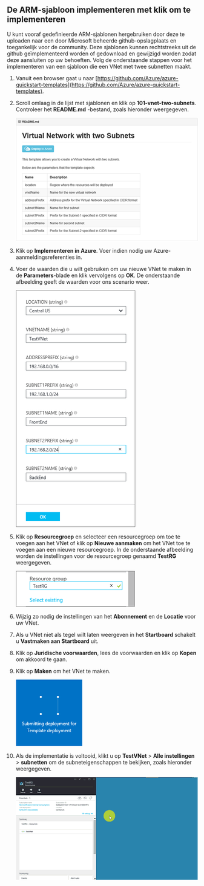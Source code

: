 ## De ARM-sjabloon implementeren met klik om te implementeren

U kunt vooraf gedefinieerde ARM-sjablonen hergebruiken door deze te uploaden naar een door Microsoft beheerde github-opslagplaats en toegankelijk voor de community. Deze sjablonen kunnen rechtstreeks uit de github geïmplementeerd worden of gedownload en gewijzigd worden zodat deze aansluiten op uw behoeften. Volg de onderstaande stappen voor het implementeren van een sjabloon die een VNet met twee subnetten maakt.

1. Vanuit een browser gaat u naar [https://github.com/Azure/azure-quickstart-templates](https://github.com/Azure/azure-quickstart-templates).
2. Scroll omlaag in de lijst met sjablonen en klik op **101-vnet-two-subnets**. Controleer het **README.md** -bestand, zoals hieronder weergegeven.

    ![READEME.md-bestand in github](./media/virtual-networks-create-vnet-arm-template-click-include/figure1.png)

3. Klik op **Implementeren in Azure**. Voer indien nodig uw Azure-aanmeldingsreferenties in. 
4. Voer de waarden die u wilt gebruiken om uw nieuwe VNet te maken in de **Parameters**-blade en klik vervolgens op **OK**. De onderstaande afbeelding geeft de waarden voor ons scenario weer.

    ![ARM-sjabloonparameters](./media/virtual-networks-create-vnet-arm-template-click-include/figure2.png)

4. Klik op **Resourcegroep** en selecteer een resourcegroep om toe te voegen aan het VNet of klik op **Nieuwe aanmaken** om het VNet toe te voegen aan een nieuwe resourcegroep. In de onderstaande afbeelding worden de instellingen voor de resourcegroep genaamd **TestRG** weergegeven.

    ![Resourcegroep](./media/virtual-networks-create-vnet-arm-template-click-include/figure3.png)

5. Wijzig zo nodig de instellingen van het **Abonnement** en de **Locatie** voor uw VNet.
6. Als u VNet niet als tegel wilt laten weergeven in het **Startboard** schakelt u **Vastmaken aan Startboard** uit.
5. Klik op **Juridische voorwaarden**, lees de voorwaarden en klik op **Kopen** om akkoord te gaan. 
6. Klik op **Maken** om het VNet te maken.

    ![Tegel implementatie in Preview Portal verzenden](./media/virtual-networks-create-vnet-arm-template-click-include/figure4.png)

7. Als de implementatie is voltooid, klikt u op **TestVNet** > **Alle instellingen** > **subnetten** om de subneteigenschappen te bekijken, zoals hieronder weergegeven.

    ![VNet maken in de Preview Portal](./media/virtual-networks-create-vnet-arm-template-click-include/figure5.gif)


<!--HONumber=Aug16_HO4-->


